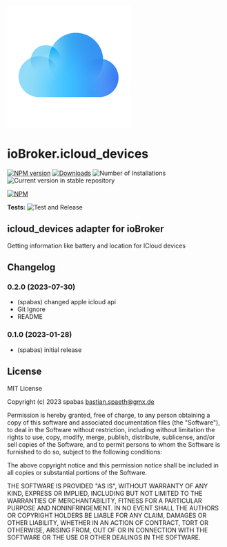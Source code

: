 ![Logo](admin/icloud_devices.png)
# ioBroker.icloud_devices

[![NPM version](https://img.shields.io/npm/v/iobroker.icloud_devices.svg)](https://www.npmjs.com/package/iobroker.icloud_devices)
[![Downloads](https://img.shields.io/npm/dm/iobroker.icloud_devices.svg)](https://www.npmjs.com/package/iobroker.icloud_devices)
![Number of Installations](https://iobroker.live/badges/icloud_devices-installed.svg)
![Current version in stable repository](https://iobroker.live/badges/icloud_devices-stable.svg)

[![NPM](https://nodei.co/npm/iobroker.icloud_devices.png?downloads=true)](https://nodei.co/npm/iobroker.icloud_devices/)

**Tests:** ![Test and Release](https://github.com/spabas/ioBroker.icloud_devices/workflows/Test%20and%20Release/badge.svg)

## icloud_devices adapter for ioBroker

Getting information like battery and location for ICloud devices

## Changelog
<!--
	Placeholder for the next version (at the beginning of the line):
	### **WORK IN PROGRESS**
-->
### 0.2.0 (2023-07-30)
* (spabas) changed apple icloud api
* Git Ignore
* README

### 0.1.0 (2023-01-28)
* (spabas) initial release

## License
MIT License

Copyright (c) 2023 spabas <bastian.spaeth@gmx.de>

Permission is hereby granted, free of charge, to any person obtaining a copy
of this software and associated documentation files (the "Software"), to deal
in the Software without restriction, including without limitation the rights
to use, copy, modify, merge, publish, distribute, sublicense, and/or sell
copies of the Software, and to permit persons to whom the Software is
furnished to do so, subject to the following conditions:

The above copyright notice and this permission notice shall be included in all
copies or substantial portions of the Software.

THE SOFTWARE IS PROVIDED "AS IS", WITHOUT WARRANTY OF ANY KIND, EXPRESS OR
IMPLIED, INCLUDING BUT NOT LIMITED TO THE WARRANTIES OF MERCHANTABILITY,
FITNESS FOR A PARTICULAR PURPOSE AND NONINFRINGEMENT. IN NO EVENT SHALL THE
AUTHORS OR COPYRIGHT HOLDERS BE LIABLE FOR ANY CLAIM, DAMAGES OR OTHER
LIABILITY, WHETHER IN AN ACTION OF CONTRACT, TORT OR OTHERWISE, ARISING FROM,
OUT OF OR IN CONNECTION WITH THE SOFTWARE OR THE USE OR OTHER DEALINGS IN THE
SOFTWARE.